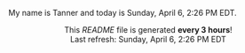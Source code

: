 My name is Tanner and today is Sunday, April 6, 2:26 PM EDT.

<p align="center">This <i>README</i> file is generated <b>every 3 hours</b>!</br>Last refresh: Sunday, April 6, 2:26 PM EDT<br /></p>
